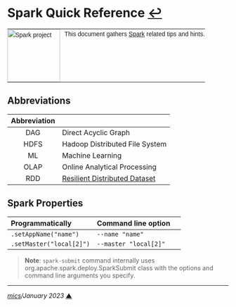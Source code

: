 # <span id="top">Spark Quick Reference</span> <span style="size:30%;"><a href="README.md">↩</a></span>

<table style="font-family:Helvetica,Arial;font-size:14px;line-height:1.6;">
  <tr>
  <td style="border:0;padding:0 10px 0 0;min-width:120px;"><a href="https://spark.apache.org/"><img src="https://spark.apache.org/images/spark-logo-trademark.png" width="120" alt="Spark project"/></a></td>
  <td style="border:0;padding:0;vertical-align:text-top;">This document gathers <a href="https://spark.apache.org/" rel="external">Spark</a> related tips and hints.
  </td>
  </tr>
</table>

## <span id="abbreviations">Abbreviations</span>

| Abbreviation |                                |
|:------------:|:-------------------------------|
| DAG          | Direct Acyclic Graph           |
| HDFS         | Hadoop Distributed File System |
| ML           | Machine Learning               |
| OLAP         | Online Analytical Processing   |
| RDD          | [Resilient Distributed Dataset][databricks_rdd] |

## <span id="properties">Spark Properties</span>

| Programmatically         | Command line option   |   |
|:-------------------------|:----------------------|:--|
| `.setAppName("name")`    | `--name "name"`       |   |
| `.setMaster("local[2]")` | `--master "local[2]"` | |

<!-- https://sparkbyexamples.com/spark/spark-submit-command/ -->
> **Note**: `spark-submit` command internally uses org.apache.spark.deploy.SparkSubmit class with the options and command line arguments you specify.

---

*[mics](https://lampwww.epfl.ch/~michelou/)/January 2023* [**&#9650;**](#top)
<span id="bottom">&nbsp;</span>

<!-- link refs -->

[blog_meakins]: https://pivotalbi.com/build-your-own-winutils-for-spark/
[databricks_rdd]: https://databricks.com/glossary/what-is-rdd
